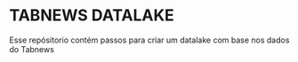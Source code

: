 # TABNEWS DATALAKE

Esse repósitorio contém passos para criar um datalake com base nos dados do Tabnews